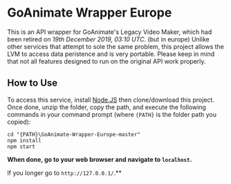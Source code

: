 # GoAnimate Wrapper Europe
This is an API wrapper for GoAnimate's Legacy Video Maker, which had been retired on *19th December 2019, 03:10 UTC*. (but in europe)	Unlike other services that attempt to sole the same problem, this project allows the LVM to access data peristence and is very portable.  Please keep in mind that not all features designed to run on the original API work properly.
## How to Use
To access this service, install [Node.JS](https://nodejs.org/en/) then clone/download this project.	Once done, unzip the folder, copy the path, and execute the following commands in your command prompt (where `{PATH}` is the folder path you copied):
```console
cd "{PATH}\GoAnimate-Wrapper-Europe-master"
npm install
npm start
```
**When done, go to your web browser and navigate to `localhost`.**

If you longer go to `http://127.0.0.1/`.**

